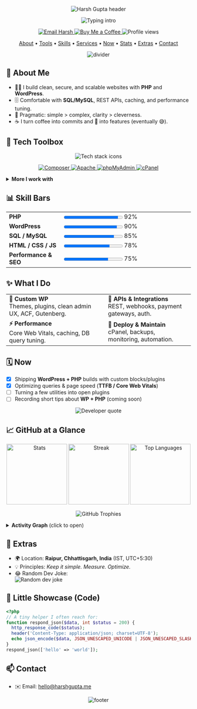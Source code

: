 <a id="top"></a>

<p align="center">
  <img src="https://capsule-render.vercel.app/api?type=waving&height=220&text=Harsh%20Gupta&fontSize=48&fontAlign=50&fontAlignY=36&color=0:8EC5FC,100:E0C3FC&animation=twinkling" alt="Harsh Gupta header" />
</p>

<p align="center">
  <img src="https://readme-typing-svg.demolab.com?font=Fira+Code&weight=600&pause=1200&center=true&vCenter=true&width=900&lines=PHP+Developer+%E2%80%A2+WordPress+Builder;Backend+%26+SQL+Craftsman;Based+in+Raipur%2C+Chhattisgarh;Open+to+Freelance+%26+Collaborations" alt="Typing intro" />
</p>

<p align="center">
  <a href="mailto:hello@harshgupta.me">
    <img src="https://img.shields.io/badge/Email-hello@harshgupta.me-0A66C2?style=for-the-badge&logo=gmail&logoColor=white" alt="Email Harsh" />
  </a>
  <a href="https://buymeacoffee.com/harshguptame">
    <img src="https://img.shields.io/badge/Buy%20Me%20a%20Coffee-Support-FFDD00?style=for-the-badge&logo=buy-me-a-coffee&logoColor=111" alt="Buy Me a Coffee" />
  </a>
  <img src="https://komarev.com/ghpvc/?username=gupta-8&style=for-the-badge&label=Profile%20Views" alt="Profile views" />
</p>

<p align="center">
  <a href="#about-me">About</a> •
  <a href="#tech-toolbox">Tools</a> •
  <a href="#skill-bars">Skills</a> •
  <a href="#what-i-do">Services</a> •
  <a href="#now">Now</a> •
  <a href="#github-at-a-glance">Stats</a> •
  <a href="#extras">Extras</a> •
  <a href="#contact">Contact</a>
</p>

<p align="center">
  <img src="https://raw.githubusercontent.com/andreasbm/readme/master/assets/lines/colored.png" alt="divider" />
</p>

## 👋 About Me
<a id="about-me"></a>

- 🧑‍💻 I build clean, secure, and scalable websites with **PHP** and **WordPress**.  
- 🗄️ Comfortable with **SQL/MySQL**, REST APIs, caching, and performance tuning.  
- 🧠 Pragmatic: simple > complex, clarity > cleverness.  
- ☕ I turn coffee into commits and 🐛 into features (eventually 😅).

## 🧰 Tech Toolbox
<a id="tech-toolbox"></a>

<p align="center">
  <img
    src="https://skillicons.dev/icons?i=php,wordpress,mysql,js,html,css,bootstrap,git,github,linux,vscode,docker&perline=8"
    alt="Tech stack icons"
  />
</p>

<p align="center">
  <a href="https://getcomposer.org/">
    <img src="https://img.shields.io/badge/Composer-885630?style=for-the-badge&logo=composer&logoColor=white" alt="Composer" />
  </a>
  <a href="https://httpd.apache.org/">
    <img src="https://img.shields.io/badge/Apache-D22128?style=for-the-badge&logo=apache&logoColor=white" alt="Apache" />
  </a>
  <a href="https://www.phpmyadmin.net/">
    <img src="https://img.shields.io/badge/phpMyAdmin-6C78AF?style=for-the-badge&logo=phpmyadmin&logoColor=white" alt="phpMyAdmin" />
  </a>
  <a href="https://cpanel.net/">
    <img src="https://img.shields.io/badge/cPanel-FF6C2C?style=for-the-badge&logo=cpanel&logoColor=white" alt="cPanel" />
  </a>
</p>

<details>
  <summary><b>More I work with</b></summary>
  <br>
  <code>phpMyAdmin</code> <code>cPanel</code> <code>REST API</code> <code>JSON</code> <code>CLI</code> <code>Cron</code> <code>SEO basics</code> <code>Web Security</code>
</details>

## 📊 Skill Bars
<a id="skill-bars"></a>

<table>
  <tr>
    <td width="180"><b>PHP</b></td>
    <td width="600"><progress value="92" max="100"></progress> 92%</td>
  </tr>
  <tr>
    <td><b>WordPress</b></td>
    <td><progress value="90" max="100"></progress> 90%</td>
  </tr>
  <tr>
    <td><b>SQL / MySQL</b></td>
    <td><progress value="85" max="100"></progress> 85%</td>
  </tr>
  <tr>
    <td><b>HTML / CSS / JS</b></td>
    <td><progress value="78" max="100"></progress> 78%</td>
  </tr>
  <tr>
    <td><b>Performance & SEO</b></td>
    <td><progress value="75" max="100"></progress> 75%</td>
  </tr>
</table>

## ✨ What I Do
<a id="what-i-do"></a>

<table>
  <tr>
    <td><b>🧩 Custom WP</b><br/>Themes, plugins, clean admin UX, ACF, Gutenberg.</td>
    <td><b>🔌 APIs & Integrations</b><br/>REST, webhooks, payment gateways, auth.</td>
  </tr>
  <tr>
    <td><b>⚡ Performance</b><br/>Core Web Vitals, caching, DB query tuning.</td>
    <td><b>🚀 Deploy & Maintain</b><br/>cPanel, backups, monitoring, automation.</td>
  </tr>
</table>

## 🗓️ Now
<a id="now"></a>

- [x] Shipping **WordPress + PHP** builds with custom blocks/plugins  
- [x] Optimizing queries & page speed (**TTFB / Core Web Vitals**)  
- [ ] Turning a few utilities into open plugins  
- [ ] Recording short tips about **WP + PHP** (coming soon)

<p align="center">
  <img src="https://quotes-github-readme.vercel.app/api?type=horizontal&theme=radical&quote=Make%20it%20work%2C%20make%20it%20right%2C%20make%20it%20fast.&author=Kent%20Beck" alt="Developer quote" />
</p>

## 📈 GitHub at a Glance
<a id="github-at-a-glance"></a>

<p align="center">
  <img height="165" src="https://github-readme-stats.vercel.app/api?username=gupta-8&show_icons=true&hide_border=true&theme=tokyonight" alt="Stats" />
  <img height="165" src="https://streak-stats.demolab.com?user=gupta-8&hide_border=true&theme=tokyonight" alt="Streak" />
  <img height="165" src="https://github-readme-stats.vercel.app/api/top-langs/?username=gupta-8&layout=compact&hide_border=true&theme=tokyonight" alt="Top Languages" />
</p>

<p align="center">
  <img src="https://github-profile-trophy.vercel.app/?username=gupta-8&theme=onestar&no-frame=true&row=1&column=6" alt="GitHub Trophies" />
</p>

<details>
  <summary><b>Activity Graph</b> (click to open)</summary>
  <br>
  <p align="center">
    <img src="https://github-readme-activity-graph.vercel.app/graph?username=gupta-8&theme=tokyo-night&hide_border=true" alt="Activity graph" />
  </p>
</details>

## 🎒 Extras
<a id="extras"></a>

- 🌍 Location: **Raipur, Chhattisgarh, India** (IST, UTC+5:30)  
- 💡 Principles: *Keep it simple. Measure. Optimize.*  
- 😂 Random Dev Joke:  
  <img src="https://readme-jokes.vercel.app/api?hideBorder&theme=radical" alt="Random dev joke" />

## 🧪 Little Showcase (Code)
```php
<?php
// A tiny helper I often reach for:
function respond_json($data, int $status = 200) {
  http_response_code($status);
  header('Content-Type: application/json; charset=UTF-8');
  echo json_encode($data, JSON_UNESCAPED_UNICODE | JSON_UNESCAPED_SLASHES);
}
respond_json(['hello' => 'world']);
```

## 📫 Contact
<a id="contact"></a>

- ✉️ Email: <a href="mailto:hello@harshgupta.me">hello@harshgupta.me</a>  

<p align="center">
  <img src="https://capsule-render.vercel.app/api?type=waving&height=140&section=footer&color=0:8EC5FC,100:E0C3FC" alt="footer" />
</p>

